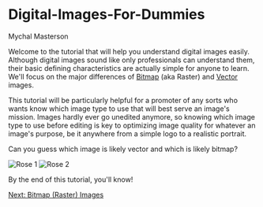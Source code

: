 # Digital-Images-For-Dummies
Mychal Masterson


Welcome to the tutorial that will help you understand digital images easily. Although digital images sound like only professionals can understand them, their basic defining characteristics are actually simple for anyone to learn. We'll focus on the major differences of [Bitmap](https://github.com/mychalmasterson/Final-Project/blob/master/Bitmap.md) (aka Raster) and [Vector](https://github.com/mychalmasterson/Final-Project/blob/master/Vector.md) images.

This tutorial will be particularly helpful for a promoter of any sorts who wants know which image type to use that will best serve an image's mission. Images hardly ever go unedited anymore, so knowing which image type to use before editing is key to optimizing image quality for whatever an image's purpose, be it anywhere from a simple logo to a realistic portrait.

Can you guess which image is likely vector and which is likely bitmap?

![Rose 1](https://openclipart.org/download/57451/rosa.svg "Rose 1")
![Rose 2](https://images.unsplash.com/photo-1496857239036-1fb137683000?ixlib=rb-1.2.1&ixid=eyJhcHBfaWQiOjEyMDd9&dpr=1&auto=format&fit=crop&w=1000&q=80&cs=tinysrgb "Rose 2")

By the end of this tutorial, you'll know!

[Next: Bitmap (Raster) Images](https://github.com/mychalmasterson/Final-Project/blob/master/Bitmap.md)
